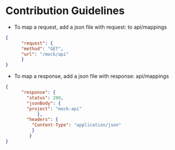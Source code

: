 # Contribution Guidelines

* To map a request, add a json file with request: to api/mappings
```json
{
	  "request": {
	  "method": "GET",
	  "url": "/mock/api"
	  }
}
```
* To map a response, add a json file with response: api/mappings
```json
{
	  "response": {
	  	"status": 200,
	  	"jsonBody": {
	    "project": "mock-api"
	    	},
	    "headers": {
	      "Content-Type": "application/json"
	  	  }
	  	 }
}
```

